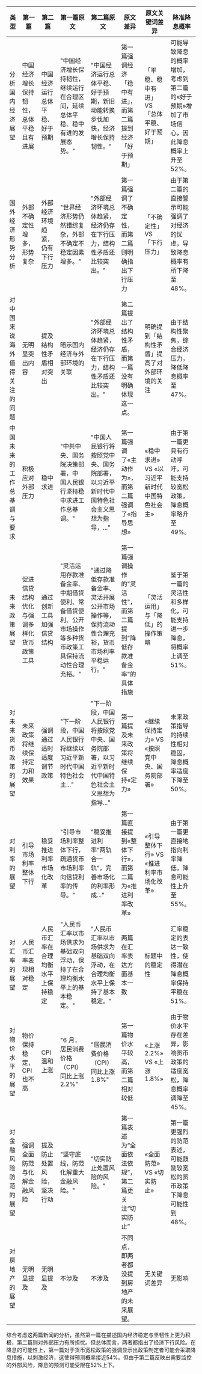 | 类型 | 第一篇 | 第二篇 | 第一篇原文 | 第二篇原文 | 原文差异 | 原文关键词差异 | 降准降息概率 |
|------|-------|-------|-----------|-----------|----------|----------------|----------------|
| 分析国内经济展望 | 中国经济增长保持韧性，总体平稳且有进展 | 中国经济运行总体平稳、好于预期 | "中国经济增长保持韧性，继续运行在合理区间，延续总体平稳、稳中有进的发展态势。" | "中国经济运行总体平稳、好于预期，新旧动能转换步伐加快，经济增长保持韧性。" | 第一篇强调经济「稳中有进」，而第二篇提到经济「好于预期」 | 「平稳、稳中有进」 VS 「总体平稳、好于预期」 | 可能导致降息的概率增加，考虑到第二篇的«好于预期»增加了市场信心，因此降息概率上升至52%。 |
| 国外经济形势分析 | 外部不确定性增多，形势复杂 | 外部经济环境趋紧，仍有下行压力 | "世界经济形势仍然错综复杂，外部不确定不稳定因素增多。" | "外部经济环境总体趋紧，经济仍存在下行压力，结构性矛盾还比较突出。" | 第一篇强调了不确定性，而第二篇则明确指出下行压力 | 「不确定性」 VS 「下行压力」 | 由于第二篇的直接警示可能强调了对经济的忧虑，导致降息概率有所下降至48%。 |
| 对中国来说海外值得关注的问题 | 无明显突出内容 | 提及结构性矛盾相对突出 | 暗示国内经济与外部环境的关联 | "外部经济环境总体趋紧，经济仍存在下行压力，结构性矛盾还比较突出。" | 第二篇提出了结构性矛盾，而第一篇没有明确体现这一点。 | 明确提到「结构性矛盾」提高了对外部环境的关注 | 由于结构性聚焦，综合经济压力，降低降息概率至47%。 |
| 中国未来的工作总基调与要求 | 积极应对外部压力 | 稳中求进 | "中共中央、国务院决策部署，中 国人民银行坚持稳中求进工作总基调。" | "中国人民银行将按照党中央、国务院部署，以习近平新时代中国特色社会主义思想为指导，..." | 第一篇强调了«主动作为»，而第二篇强调了«指导思想» | «稳中求进» VS «以习近平新时代中国特色社会主» | 由于第一篇更具有行动呼吁，可能支持较宽松政策，降息概率略升至49%。 |
| 未来政策展望 | 促进信贷结构优化与强调多样化货币政策工具 | 通过创新工具加强信贷结构 | "灵活运用存款准备金率、中期借贷便利、常备借贷便利、公开市场操作等多种货币政策工具保持流动性合理充裕。" | "通过降低存款准备金率、灵活开展公开市场操作等，保持流动性合理充裕，货币市场利率平稳运行。" | 第一篇强调操作的"灵活性"，而第二篇提到"降低存款准备金率"的具体措施 | 「灵活运用」与「降低」的操作策略 | 鉴于第一篇的灵活性和多样化，可能支持进一步降息，将概率上调至51%。 |
| 对未来货币政策的展望 | 未来政策将继续保持定力和效果 | 强调通过适时适度调节政策 | "下一阶段，中国人民银行将继续以习近平新时代中国特色社会主..." | "下一阶段，中国人民银行将按照党中央、国务院部署，以习近平新时代中国特色社会主义思想为指导..." | 第一篇提及未来政策将继续保持«定力» | «继续保持定力» VS «按照党中央、国务院部署» | 未来政策指导的持续性相对稳固，降息概率适度下降至50%。 |
| 对利率的展望 | 引导市场利率整体下行 | 稳妥推进利率市场化改革 | "引导市场利率整体下行，疏通货币市场利率向信贷利率的传导。" | "稳妥推进利率“两轨合一轨”，完善市场化的利率形成..." | 第一篇直接提到«整体下行»，而第二篇为«推进利率改革» | «引导整体下行» VS «推进利率市场化改革» | 由于第一篇更直接地指向利率降低，降息可能性上升至55%。 |
| 对汇率的展望 | 人民币汇率表现相对稳定 | 人民币汇率在合理均衡水平上保持稳定 | "人民币汇率以市场供求为基础双向浮动，保持了在合理均衡水平上的基本稳定。" | "人民币汇率以市场供求为基础双向浮动，在合理均衡水平上保持了基本稳定。" | 两篇在汇率表达方面基本一致 | 标题中的稳定性 | 汇率稳定的表达一致性，使得潜在降息概率保持平稳在51%。 |
| 对物价水平的展望 | 物价保持稳定，CPI也不高 | CPI温和上涨 | "6 月，居民消费价格（CPI）同比上涨 2.2%" | "居民消费价格（CPI）同比上涨1.8%" | 第一篇物价水平较高，而第二篇相对较低 | «上涨 2.2%» VS «上涨1.8%» | 由于物价水平存在差异，影响货币政策的适度宽松，降息概率调降至45%。 |
| 对金融风险防范的展望 | 强调全面防范与化解金融风险 | 提及防止处置风险，坚决行动 | "坚守底线，防范化解重大金融风险。" | "切实防止处置风险的风险。" | 第一篇表述为“全面依法依规”，第二篇更关注“切实防止” | «全面防范» VS «切实防止» | 第一篇更强烈的防范表述，可能鼓励较宽松的货币政策下降息可能性到48%。 |
| 对房地产的展望 | 无明显提及 | 无明显提及 | 不涉及 | 不涉及 | 不同点，即两者都没提到房地产的未来展望。 | 无关键词差异 | 无影响 | 

综合考虑这两篇新闻的分析，虽然第一篇在描述国内经济稳定与坚韧性上更为积极，第二篇则对外部压力有所担忧。但总体而言，两者都指出了经济下行风险。在降息的可能性上，第一篇对于货币宽松政策的强调显示出政策制定者可能会采取降息措施，以刺激经济，这使得预测概率接近54%。但由于第二篇反映出需要监控的外部风险，降息的预测可能受限在52%上下。
